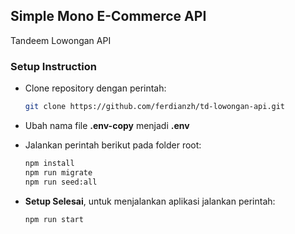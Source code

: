 ## Simple Mono E-Commerce API

Tandeem Lowongan API

### Setup Instruction

- Clone repository dengan perintah:
  ```bash
  git clone https://github.com/ferdianzh/td-lowongan-api.git
  ```

- Ubah nama file **.env-copy** menjadi **.env**

- Jalankan perintah berikut pada folder root:
  ```bash
  npm install
  npm run migrate
  npm run seed:all
  ```

- **Setup Selesai**, untuk menjalankan aplikasi jalankan perintah:
  ```bash
  npm run start
  ```